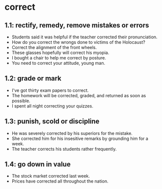# correct
## 1.1: rectify, remedy, remove mistakes or errors

  *  Students said it was helpful if the teacher corrected their pronunciation.
  *  How do you correct the wrongs done to victims of the Holocaust?
  *  Correct the alignment of the front wheels.
  *  These glasses hopefully will correct his myopia.
  *  I bought a chair to help me correct by posture.
  *  You need to correct your attitude, young man.

## 1.2: grade or mark

  *  I've got thirty exam papers to correct.
  *  The homework will be corrected, graded, and returned as soon as possible.
  *  I spent all night correcting your quizzes.

## 1.3: punish, scold or discipline

  *  He was severely corrected by his superiors for the mistake.
  *  She corrected him for his insesitive remarks by grounding him for a week.
  *  The teacher corrects his students rather frequently.

## 1.4: go down in value

  *  The stock market corrected last week.
  *  Prices have corrected all throughout the nation.

